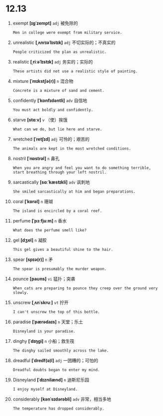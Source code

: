 # 12.13

1. exempt **[ɪɡˈzempt]** `adj` 被免除的

   ```
   Men in college were exempt from military service.

   ```

2. unrealistic **[ˌʌnrɪəˈlɪstɪk]** `adj` 不切实际的；不真实的

   ```
   People criticized the plan as unrealistic.

   ```

3. realistic **[ˌriːəˈlɪstɪk]** `adj` 务实的；实际的

   ```
   These artists did not use a realistic style of painting.

   ```

4. mixture **[ˈmɪkstʃə(r)]** `n` 混合物

   ```
   Concrete is a mixture of sand and cement.

   ```

5. confidently **[ˈkɒnfɪdəntli]** `adv` 自信地

   ```
   You must act boldly and confidently.

   ```

6. starve **[stɑːv]** `v` （使）挨饿

   ```
   What can we do, but lie here and starve.

   ```

7. wretched **[ˈretʃɪd]** `adj` 可怜的；艰苦的

   ```
   The animals are kept in the most wretched conditions.

   ```

8. nostril **[ˈnɒstrəl]** `n` 鼻孔

   ```
   When you are angry and feel you want to do something terrible, start breathing through your left nostril.

   ```

9. sarcastically **[sɑːˈkæstɪkli]** `adv` 讽刺地

   ```
   She smiled sarcastically at him and began preparations.

   ```

10. coral **[ˈkɒrəl]** `n` 珊瑚

    ```
    The island is encircled by a coral reef.

    ```

11. perfume **[ˈpɜːfjuːm]** `n` 香水

    ```
    What does the perfume smell like?

    ```

12. gel **[dʒel]** `n` 凝胶

    ```
    This gel gives a beautiful shine to the hair.

    ```

13. spear **[spɪə(r)]** `n` 矛

    ```
    The spear is presumably the murder weapon.

    ```

14. pounce **[paʊns]** `vi` 猛扑；突袭

    ```
    When cats are preparing to pounce they creep over the ground very slowly.

    ```

15. unscrew **[ˌʌnˈskruː]** `vt` 拧开

    ```
    I can't unscrew the top of this bottle.

    ```

16. paradise **[ˈpærədaɪs]** `n` 天堂；乐土

    ```
    Disneyland is your paradise.

    ```

17. dinghy **[ˈdɪŋɡi]** `n` 小船；救生筏

    ```
    The dinghy sailed smoothly across the lake.

    ```

18. dreadful **[ˈdredf(ə)l]** `adj` 一团糟的；可怕的

    ```
    Dreadful doubts began to enter my mind.

    ```

19. Disneyland **[ˈdɪznilænd]** `n` 迪斯尼乐园

    ```
    I enjoy myself at Disneyland.

    ```

20. considerably **[kənˈsɪdərəbli]** `adv` 非常，相当多地

    ```
    The temperature has dropped considerably.

    ```
